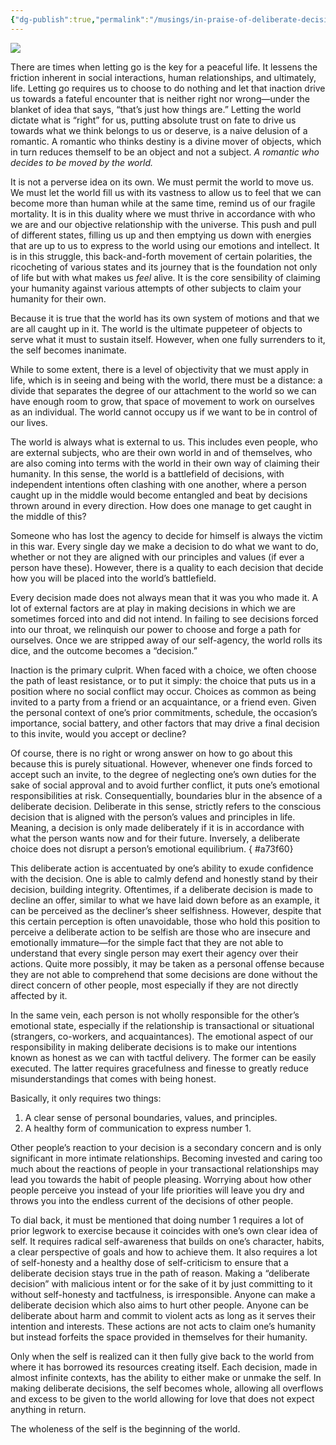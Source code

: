 ```yaml
---
{"dg-publish":true,"permalink":"/musings/in-praise-of-deliberate-decisions/","tags":["life","self","philosophy","thinking","identity"],"noteIcon":"","created":"2023-12-26"}
---
```


![](https://substackcdn.com/image/fetch/w_2400,c_limit,f_auto,q_auto:good,fl_progressive:steep/https%3A%2F%2Fsubstack-post-media.s3.amazonaws.com%2Fpublic%2Fimages%2Fca39447d-a324-49c1-985c-2463d55689e1_2496x1408.jpeg)

There are times when letting go is the key for a peaceful life. It lessens the friction inherent in social interactions, human relationships, and ultimately, life. Letting go requires us to choose to do nothing and let that inaction drive us towards a fateful encounter that is neither right nor wrong—under the blanket of idea that says, “that’s just how things are.” Letting the world dictate what is “right” for us, putting absolute trust on fate to drive us towards what we think belongs to us or deserve, is a naive delusion of a romantic. A romantic who thinks destiny is a divine mover of objects, which in turn reduces themself to be an object and not a subject. _A romantic who decides to be moved by the world._

It is not a perverse idea on its own. We must permit the world to move us. We must let the world fill us with its vastness to allow us to feel that we can become more than human while at the same time, remind us of our fragile mortality. It is in this duality where we must thrive in accordance with who we are and our objective relationship with the universe. This push and pull of different states, filling us up and then emptying us down with energies that are up to us to express to the world using our emotions and intellect. It is in this struggle, this back-and-forth movement of certain polarities, the ricocheting of various states and its journey that is the foundation not only of life but with what makes us _feel_ alive. It is the core sensibility of claiming your humanity against various attempts of other subjects to claim your humanity for their own.

Because it is true that the world has its own system of motions and that we are all caught up in it. The world is the ultimate puppeteer of objects to serve what it must to sustain itself. However, when one fully surrenders to it, the self becomes inanimate.

While to some extent, there is a level of objectivity that we must apply in life, which is in seeing and being with the world, there must be a distance: a divide that separates the degree of our attachment to the world so we can have enough room to grow, that space of movement to work on ourselves as an individual. The world cannot occupy us if we want to be in control of our lives.

The world is always what is external to us. This includes even people, who are external subjects, who are their own world in and of themselves, who are also coming into terms with the world in their own way of claiming their humanity. In this sense, the world is a battlefield of decisions, with independent intentions often clashing with one another, where a person caught up in the middle would become entangled and beat by decisions thrown around in every direction. How does one manage to get caught in the middle of this?

Someone who has lost the agency to decide for himself is always the victim in this war. Every single day we make a decision to do what we want to do, whether or not they are aligned with our principles and values (if ever a person have these). However, there is a quality to each decision that decide how you will be placed into the world’s battlefield.

Every decision made does not always mean that it was you who made it. A lot of external factors are at play in making decisions in which we are sometimes forced into and did not intend. In failing to see decisions forced into our throat, we relinquish our power to choose and forge a path for ourselves. Once we are stripped away of our self-agency, the world rolls its dice, and the outcome becomes a “decision.”

Inaction is the primary culprit. When faced with a choice, we often choose the path of least resistance, or to put it simply: the choice that puts us in a position where no social conflict may occur. Choices as common as being invited to a party from a friend or an acquaintance, or a friend even. Given the personal context of one’s prior commitments, schedule, the occasion’s importance, social battery, and other factors that may drive a final decision to this invite, would you accept or decline?

Of course, there is no right or wrong answer on how to go about this because this is purely situational. However, whenever one finds forced to accept such an invite, to the degree of neglecting one’s own duties for the sake of social approval and to avoid further conflict, it puts one’s emotional responsibilities at risk. Consequentially, boundaries blur in the absence of a deliberate decision. Deliberate in this sense, strictly refers to the conscious decision that is aligned with the person’s values and principles in life. Meaning, a decision is only made deliberately if it is in accordance with what the person wants now and for their future. Inversely, a deliberate choice does not disrupt a person’s emotional equilibrium.
{ #a73f60}


This deliberate action is accentuated by one’s ability to exude confidence with the decision. One is able to calmly defend and honestly stand by their decision, building integrity. Oftentimes, if a deliberate decision is made to decline an offer, similar to what we have laid down before as an example, it can be perceived as the decliner’s sheer selfishness. However, despite that this certain perception is often unavoidable, those who hold this position to perceive a deliberate action to be selfish are those who are insecure and emotionally immature—for the simple fact that they are not able to understand that every single person may exert their agency over their actions. Quite more possibly, it may be taken as a personal offense because they are not able to comprehend that some decisions are done without the direct concern of other people, most especially if they are not directly affected by it.

In the same vein, each person is not wholly responsible for the other’s emotional state, especially if the relationship is transactional or situational (strangers, co-workers, and acquaintances). The emotional aspect of our responsibility in making deliberate decisions is to make our intentions known as honest as we can with tactful delivery. The former can be easily executed. The latter requires gracefulness and finesse to greatly reduce misunderstandings that comes with being honest.

Basically, it only requires two things:

1. A clear sense of personal boundaries, values, and principles.
2. A healthy form of communication to express number 1.

Other people’s reaction to your decision is a secondary concern and is only significant in more intimate relationships. Becoming invested and caring too much about the reactions of people in your transactional relationships may lead you towards the habit of people pleasing. Worrying about how other people perceive you instead of your life priorities will leave you dry and throws you into the endless current of the decisions of other people.

To dial back, it must be mentioned that doing number 1 requires a lot of prior legwork to exercise because it coincides with one’s own clear idea of self. It requires radical self-awareness that builds on one’s character, habits, a clear perspective of goals and how to achieve them. It also requires a lot of self-honesty and a healthy dose of self-criticism to ensure that a deliberate decision stays true in the path of reason. Making a “deliberate decision” with malicious intent or for the sake of it by just committing to it without self-honesty and tactfulness, is irresponsible. Anyone can make a deliberate decision which also aims to hurt other people. Anyone can be deliberate about harm and commit to violent acts as long as it serves their intention and interests. These actions are not acts to claim one’s humanity but instead forfeits the space provided in themselves for their humanity.

Only when the self is realized can it then fully give back to the world from where it has borrowed its resources creating itself. Each decision, made in almost infinite contexts, has the ability to either make or unmake the self. In making deliberate decisions, the self becomes whole, allowing all overflows and excess to be given to the world allowing for love that does not expect anything in return.

The wholeness of the self is the beginning of the world.